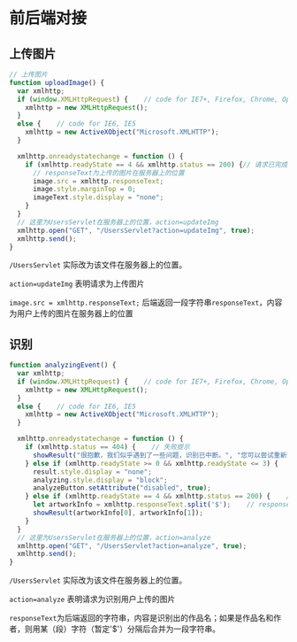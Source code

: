 # 前后端对接

## 上传图片

```javascript
// 上传图片
function uploadImage() {
  var xmlhttp;
  if (window.XMLHttpRequest) {    // code for IE7+, Firefox, Chrome, Opera, Safari
    xmlhttp = new XMLHttpRequest();
  }
  else {    // code for IE6, IE5
    xmlhttp = new ActiveXObject("Microsoft.XMLHTTP");
  }

  xmlhttp.onreadystatechange = function () {
    if (xmlhttp.readyState == 4 && xmlhttp.status == 200) {// 请求已完成，且响应已就绪
      // responseText为上传的图片在服务器上的位置
      image.src = xmlhttp.responseText;
      image.style.marginTop = 0;
      imageText.style.display = "none";
    }
  }
  // 这里为UsersServlet在服务器上的位置，action=updateImg
  xmlhttp.open("GET", "/UsersServlet?action=updateImg", true);
  xmlhttp.send();
}
```

`/UsersServlet` 实际改为该文件在服务器上的位置。

`action=updateImg` 表明请求为上传图片

`image.src = xmlhttp.responseText;` 后端返回一段字符串`responseText`，内容为用户上传的图片在服务器上的位置

## 识别

```javascript
function analyzingEvent() {
  var xmlhttp;
  if (window.XMLHttpRequest) {    // code for IE7+, Firefox, Chrome, Opera, Safari
    xmlhttp = new XMLHttpRequest();
  }
  else {    // code for IE6, IE5
    xmlhttp = new ActiveXObject("Microsoft.XMLHTTP");
  }

  xmlhttp.onreadystatechange = function () {
    if (xmlhttp.status == 404) {    // 失败提示
      showResult("很抱歉，我们似乎遇到了一些问题，识别已中断。", "您可以尝试重新识别。")
    } else if (xmlhttp.readyState >= 0 && xmlhttp.readyState <= 3) {     // 识别中
      result.style.display = "none";
      analyzing.style.display = "block";
      analyzeButton.setAttribute("disabled", true);    
    } else if (xmlhttp.readyState == 4 && xmlhttp.status == 200) {    // 请求已完成，且响应已就绪
      let artworkInfo = xmlhttp.responseText.split('$');    // responseText为作品与作者信息，用$(暂定)分开
      showResult(artworkInfo[0], artworkInfo[1]);
    }
  }
  // 这里为UsersServlet在服务器上的位置，action=analyze
  xmlhttp.open("GET", "/UsersServlet?action=analyze", true);
  xmlhttp.send();
}
```

`/UsersServlet` 实际改为该文件在服务器上的位置。

`action=analyze` 表明请求为识别用户上传的图片

`responseText`为后端返回的字符串，内容是识别出的作品名；如果是作品名和作者，则用某（段）字符（暂定'$'）分隔后合并为一段字符串。
